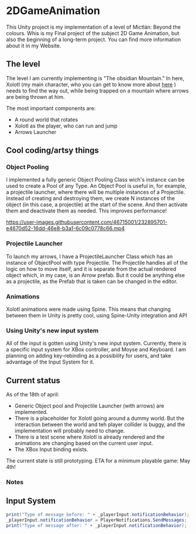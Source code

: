 # 2DGameAnimation
This Unity project is my implementation of a level of Mictlán: Beyond the colours. Whis is my Final project of the subject 2D Game Animation, but also the beginning of a long-term project. You can find more information about it in my Website.

## The level
The level I am currently implementing is "The obsidian Mountain." In here, Xolotl (my main character, who you can get to know more about [here](https://anniebonav.com/characters-creation/#XolotlSection) ) needs to find the way out, while being trapped on a mountain where arrows are being thrown at him.

The most important components are:
- A round world that rotates
- Xolotl as the player, who can run and jump
- Arrows Launcher

## Cool coding/artsy things
### Object Pooling
I implemented a fully generic Object Pooling Class wich's instance can be used to create a Pool of any Type. An Object Pool is useful in, for example, a projectile launcher, where there will be multiple instances of a Projectile. Instead of creating and destroying them, we create N instances of the object (in this case, a projectile) at the start of the scene. And then activate them and deactivate them as needed. This improves performance!

https://user-images.githubusercontent.com/46715001/232895701-e4670d52-16dd-46e8-b3a1-6c09c0778c66.mp4

### Projectile Launcher
To launch my arrows, I have a ProjectileLauncher Class which has an instance of ObjectPool with type Projectile. The Projectile handles all of the logic on how to move itself, and it is separate from the actual rendered object which, in my case, is an Arrow prefab. But it could be anything else as a projectile, as the Prefab that is taken can be changed in the editor.

### Animations
Xolotl animations were made using Spine. This means that changing between them in Unity is pretty cool, using Spine-Unity integration and API

### Using Unity's new input system
All of the input is gotten using Unity's new input system. Currently, there is a specific input system for XBox controller, and Moyse and Keyboard. I am planning on adding key-rebinding as a possibility for users, and take advantage of the Input System for it.

## Current status
As of the 18th of april:
- Generic Object pool and Projectile Launcher (with arrows) are implemented.
- There is a placeholder for Xolotl going around a dummy world. But the interaction between the world and teh player collider is buggy, and the implementation will probably need to change.
- There is a test scene where Xolotl is already rendered and the animations are changing based on the current user input.
- The XBox Input binding exists.

The current state is still prototyping. ETA for a minimum playable game: May 4th!


### Notes
## Input System
```c#
print("Type of message before: " + _playerInput.notificationBehavior);
_playerInput.notificationBehavior = PlayerNotifications.SendMessages;
print("Type of message after: " + _playerInput.notificationBehavior);
```





